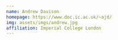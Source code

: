 ```yaml
---
name: Andrew Davison
homepage: https://www.doc.ic.ac.uk/~ajd/
img: assets/imgs/andrew.jpg
affiliation: Imperial College London
---
```

